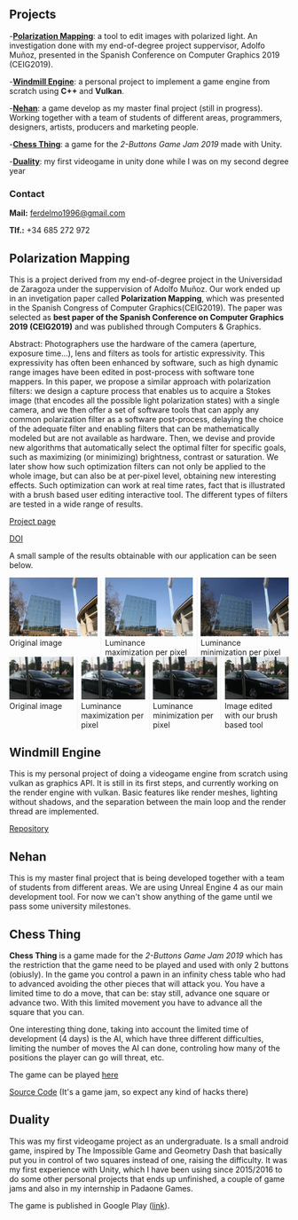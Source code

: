 ## Projects
-[**Polarization Mapping**](#polarization): a tool to edit images with polarized light. An investigation done with my end-of-degree project suppervisor, Adolfo Muñoz, presented in the Spanish Conference on Computer Graphics 2019 (CEIG2019).

-[**Windmill Engine**](#windmill): a personal project to implement a game engine from scratch using **C++** and **Vulkan**.

-[**Nehan**](#nehan): a game develop as my master final project (still in progress). Working together with a team of students of different areas, programmers, designers, artists, producers and marketing people.

-[**Chess Thing**](#chess-thing): a game for the _2-Buttons Game Jam 2019_ made with Unity.

-[**Duality**](#duality): my first videogame in unity done while I was on my second degree year

### Contact
**Mail:** ferdelmo1996@gmail.com

**Tlf.:** +34 685 272 972

## <a name="polarization"></a>Polarization Mapping
This is a project derived from my end-of-degree project in the Universidad de Zaragoza under the suppervision of Adolfo Muñoz. Our work ended up in an invetigation paper called **Polarization Mapping**, which was presented in the Spanish Congress of Computer Graphics(CEIG2019). The paper was selected as **best paper of the Spanish Conference on Computer Graphics 2019 (CEIG2019)** and was published through Computers & Graphics.

Abstract: Photographers use the hardware of the camera (aperture, exposure time...), lens and filters as tools for artistic expressivity. This expressivity has often been enhanced by software, such as high dynamic range images have been edited in post-process with software tone mappers. In this paper, we propose a similar approach with polarization filters: we design a capture process that enables us to acquire a Stokes image (that encodes all the possible light polarization states) with a single camera, and we then offer a set of software tools that can apply any common polarization filter as a software post-process, delaying the choice of the adequate filter and enabling filters that can be mathematically modeled but are not available as hardware. Then, we devise and provide new algorithms that automatically select the optimal filter for specific goals, such as maximizing (or minimizing) brightness, contrast or saturation. We later show how such optimization filters can not only be applied to the whole image, but can also be at per-pixel level, obtaining new interesting effects. Such optimization can work at real time rates, fact that is illustrated with a brush based user editing interactive tool. The different types of filters are tested in a wide range of results.

[Project page](http://giga.cps.unizar.es/~amunoz/projects/CG2019_polarization/)

[DOI](https://doi.org/10.1016/j.cag.2019.06.011)

A small sample of the results obtainable with our application can be seen below.
<div style="-webkit-column-count: 3; -moz-column-count: 3; column-count: 3; -webkit-column-rule: 1px dotted #e0e0e0; -moz-column-rule: 1px dotted #e0e0e0; column-rule: 1px dotted #e0e0e0;">
    <div class="column">
        <img src="images/cielo/cubo.jpg">
        <figcaption>Original image</figcaption>
    </div>
    <div class="column">
        <img src="images/cielo/LumLMax.jpg">
        <figcaption>Luminance maximization per pixel</figcaption>
    </div>
    <div class="column">
        <img src="images/cielo/LumLMin.jpg">
        <figcaption>Luminance minimization per pixel</figcaption>
    </div>
</div>

<div style="-webkit-column-count: 4; -moz-column-count: 4; column-count: 4; -webkit-column-rule: 1px dotted #e0e0e0; -moz-column-rule: 1px dotted #e0e0e0; column-rule: 1px dotted #e0e0e0;">
    <div class="column">
        <img src="images/coche1/I.jpg">
        <figcaption>Original image</figcaption>
    </div>
    <div class="column">
        <img src="images/coche1/LumLMax.jpg">
        <figcaption>Luminance maximization per pixel</figcaption>
    </div>
    <div class="column">
        <img src="images/coche1/LumLMin.jpg">
        <figcaption>Luminance minimization per pixel</figcaption>
    </div>
    <div class="column">
        <img src="images/coche1/minLateralMaxFront.jpg">
        <figcaption>Image edited with our brush based tool</figcaption>
    </div>
</div>

## <a name="windmill"></a>Windmill Engine
This is my personal project of doing a videogame engine from scratch using vulkan as graphics API. It is still in its first steps, and currently working on the render engine with vulkan. Basic features like render meshes, lighting without shadows, and the separation between the main loop and the render thread are implemented.

[Repository](https://github.com/ferdelmo/WindmillEngine)

## <a name="nehan"></a> Nehan ##
This is my master final project that is being developed together with a team of students from different areas. We are using Unreal Engine 4 as our main development tool. For now we can't show anything of the game until we pass some university milestones.

## <a name="chess-thing"></a>Chess Thing

**Chess Thing** is a game made for the _2-Buttons Game Jam 2019_ which has the restriction that the game need to be played and used with only 2 buttons (obiusly). In the game you control a pawn in an infinity chess table who had to advanced avoiding the other pieces that will attack you. You have a limited time to do a move, that can be: stay still, advance one square or advance two. With this limited movement you have to advance all the square that you can. 

One interesting thing done, taking into account the limited time of development (4 days) is the AI, which have three different difficulties, limiting the number of moves the AI can done, controling how many of the positions the player can go will threat, etc. 

The game can be played [here](https://ferdelmo.itch.io/chess-thing)

[Source Code](https://github.com/ferdelmo/ChessThing) (It's a game jam, so expect any kind of hacks there)

## <a name="duality"></a>Duality

This was my first videogame project as an undergraduate. Is a small android game, inspired by The Impossible Game and Geometry Dash that basically put you in control of two squares instead of one, raising the difficulty. It was my first experience with Unity, which I have been using since 2015/2016 to do some other personal projects that ends up unfinished, a couple of game jams and also in my internship in Padaone Games.

The game is published in Google Play ([link](https://play.google.com/store/apps/details?id=com.Delmogames.Duality)).
